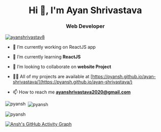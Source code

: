 <h1 align="center">Hi 👋, I'm Ayan Shrivastava</h1>  
<h3 align="center">Web Developer</h3>

<p align="left"> <a href="https://twitter.com/ayanshrivastav8" target="blank"> 
  <img src="https://img.shields.io/twitter/follow/ayanshrivastav8?logo=twitter&style=for-the-badge" alt="ayanshrivastav8" /></a> </p>

- 🔭 I’m currently working on ReactJS app

- 🌱 I’m currently learning **ReactJS**

- 👯 I’m looking to collaborate on **website Project**

- 👨‍💻 All of my projects are available at [https://pyansh.github.io/ayan-shrivastava/](https://pyansh.github.io/ayan-shrivastava/)

- 📫 How to reach me **ayanshrivastava2020@gmail.com**

<!-- - 📄 Know about my experiences [https://pyansh.github.io/PORTFOLIO/](https://pyansh.github.io/PORTFOLIO/) -->

<!-- <h3 align="left">Connect with me:</h3>
<p align="left">
<a href="https://dev.to//u/114699562634254848308?authuser=2" target="blank"><img align="center" src="https://cdn.jsdelivr.net/npm/simple-icons@3.0.1/icons/dev-dot-to.svg" alt="/u/114699562634254848308?authuser=2" height="30" width="40" /></a>
<a href="https://twitter.com/ayanshrivastav8" target="blank"><img align="center" src="https://cdn.jsdelivr.net/npm/simple-icons@3.0.1/icons/twitter.svg" alt="ayanshrivastav8" height="30" width="40" /></a>
<a href="https://linkedin.com/in/ayan-shrivastava" target="blank"><img align="center" src="https://cdn.jsdelivr.net/npm/simple-icons@3.0.1/icons/linkedin.svg" alt="ayan-shrivastava" height="30" width="40" /></a>
<a href="https://stackoverflow.com/users/13905117" target="blank"><img align="center" src="https://cdn.jsdelivr.net/npm/simple-icons@3.0.1/icons/stackoverflow.svg" alt="13905117" height="30" width="40" /></a>
<a href="https://codesandbox.com/pyansh" target="blank"><img align="center" src="https://cdn.jsdelivr.net/npm/simple-icons@3.0.1/icons/codesandbox.svg" alt="pyansh" height="30" width="40" /></a>
<a href="https://instagram.com/error__.423" target="blank"><img align="center" src="https://cdn.jsdelivr.net/npm/simple-icons@3.0.1/icons/instagram.svg" alt="error__.423" height="30" width="40" /></a>
</p>

<h3 align="left">Languages and Tools:</h3>
<p align="left"> <a href="https://www.blender.org/" target="_blank"> <img src="https://download.blender.org/branding/community/blender_community_badge_white.svg" alt="blender" width="40" height="40"/> </a> <a href="https://getbootstrap.com" target="_blank"> <img src="https://raw.githubusercontent.com/devicons/devicon/master/icons/bootstrap/bootstrap-plain-wordmark.svg" alt="bootstrap" width="40" height="40"/> </a> <a href="https://www.w3schools.com/cpp/" target="_blank"> <img src="https://raw.githubusercontent.com/devicons/devicon/master/icons/cplusplus/cplusplus-original.svg" alt="cplusplus" width="40" height="40"/> </a> <a href="https://www.w3schools.com/css/" target="_blank"> <img src="https://raw.githubusercontent.com/devicons/devicon/master/icons/css3/css3-original-wordmark.svg" alt="css3" width="40" height="40"/> </a> <a href="https://git-scm.com/" target="_blank"> <img src="https://www.vectorlogo.zone/logos/git-scm/git-scm-icon.svg" alt="git" width="40" height="40"/> </a> <a href="https://developer.mozilla.org/en-US/docs/Web/JavaScript" target="_blank"> <img src="https://raw.githubusercontent.com/devicons/devicon/master/icons/javascript/javascript-original.svg" alt="javascript" width="40" height="40"/> </a> <a href="https://www.linux.org/" target="_blank"> <img src="https://raw.githubusercontent.com/devicons/devicon/master/icons/linux/linux-original.svg" alt="linux" width="40" height="40"/> </a> <a href="https://www.mysql.com/" target="_blank"> <img src="https://raw.githubusercontent.com/devicons/devicon/master/icons/mysql/mysql-original-wordmark.svg" alt="mysql" width="40" height="40"/> </a> <a href="https://nodejs.org" target="_blank"> <img src="https://raw.githubusercontent.com/devicons/devicon/master/icons/nodejs/nodejs-original-wordmark.svg" alt="nodejs" width="40" height="40"/> </a> <a href="https://www.php.net" target="_blank"> <img src="https://raw.githubusercontent.com/devicons/devicon/master/icons/php/php-original.svg" alt="php" width="40" height="40"/> </a> <a href="https://www.python.org" target="_blank"> <img src="https://raw.githubusercontent.com/devicons/devicon/master/icons/python/python-original.svg" alt="python" width="40" height="40"/> </a> </p> -->

<p><img align="left" src="https://github-readme-stats.vercel.app/api/top-langs?username=pyansh&show_icons=true&theme=dark&locale=en" alt="pyansh" /></p>

<p>&nbsp;<img align="center" src="https://github-readme-stats.vercel.app/api?username=pyansh&show_icons=true&theme=dark&locale=en" alt="pyansh" /></p>

<p><img align="center" src="https://github-readme-streak-stats.herokuapp.com/?user=pyansh&theme=dark" alt="pyansh" /></p>



[![Ansh's GitHub Activity Graph](https://activity-graph.herokuapp.com/graph?username=pyansh&theme=xcode)](https://github.com/pyansh)
